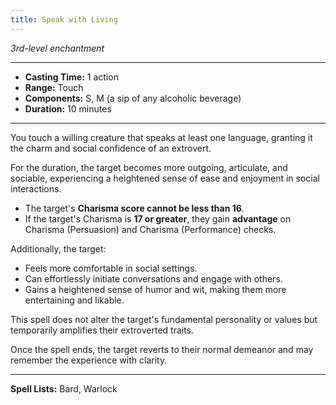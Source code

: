 ```yaml
---
title: Speak with Living
---
```


*3rd-level enchantment*

---

- **Casting Time:** 1 action
- **Range:** Touch
- **Components:** S, M (a sip of any alcoholic beverage)
- **Duration:** 10 minutes

---

You touch a willing creature that speaks at least one language, granting it the charm and social confidence of an extrovert.

For the duration, the target becomes more outgoing, articulate, and sociable, experiencing a heightened sense of ease and enjoyment in social interactions.

- The target's **Charisma score cannot be less than 16**.
- If the target's Charisma is **17 or greater**, they gain **advantage** on Charisma (Persuasion) and Charisma (Performance) checks.

Additionally, the target:
- Feels more comfortable in social settings.
- Can effortlessly initiate conversations and engage with others.
- Gains a heightened sense of humor and wit, making them more entertaining and likable.

This spell does not alter the target's fundamental personality or values but temporarily amplifies their extroverted traits.

Once the spell ends, the target reverts to their normal demeanor and may remember the experience with clarity.

---

**Spell Lists:** Bard, Warlock
